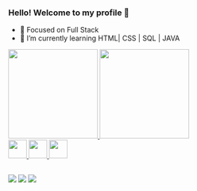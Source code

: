 ### Hello! Welcome to my profile 👋

- 🔭 Focused on Full Stack
- 🌱 I’m currently learning HTML| CSS | SQL | JAVA

<div>
 <a href="https://github.com/Nasalees">
  <img height="180em" src="https://github-readme-stats-eight-theta.vercel.app/api?username=Nasalees&show_icons=true&theme=dracula&include_all_commits=true&count_private=true"/>
  <img height="180em" src="https://github-readme-stats-eight-theta.vercel.app/api/top-langs/?username=Nasalees&layout=compact&langs_count=8&theme=dracula"/>
    
</div>

<div>
<img height="37"src="https://cdn.jsdelivr.net/gh/devicons/devicon/icons/css3/css3-plain.svg" />
<img height="37" src="https://cdn.jsdelivr.net/gh/devicons/devicon/icons/html5/html5-plain.svg" />
<img  height="37" src="https://cdn.jsdelivr.net/gh/devicons/devicon/icons/mysql/mysql-original.svg" />
</div>

##

<div>
  
<a href="https://www.instagram.com/nasalees/" target="_blank"><img src="https://img.shields.io/badge/Instagram-E4405F?style=for-the-badge&logo=instagram&logoColor=white" target="_blank"></a>
<a href = "mailto:contatonathaliasales@gmai.com"><img src="https://img.shields.io/badge/Gmail-D14836?style=for-the-badge&logo=gmail&logoColor=white" alvo ="_blank"></a>
<a href="https://www.linkedin.com/in/nath%C3%A1lia-sales-630470222/" target="_blank"><img src="https://img.shields.io/badge/LinkedIn-0077B5?style=for-the-badge&logo=linkedin&logoColor=white" target="_blank"></a> 

</div>


